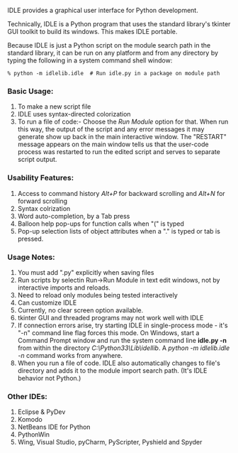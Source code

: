 IDLE provides a graphical user interface for Python development.

Technically, IDLE is a Python program that uses the standard library's tkinter GUI toolkit to build its windows. This makes IDLE portable.

Because IDLE is just a Python script on the module search path in the standard library, it can be run on any platform and from any directory by typing the following in a system command shell window:

```
% python -m idlelib.idle  # Run idle.py in a package on module path
```

### Basic Usage:

1. To make a new script file
2. IDLE uses syntax-directed colorization
3. To run a file of code:- Choose the _Run Module_ option for that. When run this way, the output of the script and any error messages it may generate show up back in the main interactive window. The "RESTART" message appears on the main window tells us that the user-code process was restarted to run the edited script and serves to separate script output.

### Usability Features:
1. Access to command history
   _Alt+P_ for backward scrolling and _Alt+N_ for forward scrolling
2. Syntax colrization
3. Word auto-completion, by a Tab press
4. Balloon help pop-ups for function calls when "(" is typed
5. Pop-up selection lists of object attributes when a "." is typed or tab is pressed.

### Usage Notes:
1. You must add ".py" explicitly when saving files
2. Run scripts by selectin Run->Run Module in text edit windows, not by interactive imports and reloads.
3. Need to reload only modules being tested interactively
4. Can customize IDLE
5. Currently, no clear screen option available.
6. tkinter GUI and threaded programs may not work well with IDLE
7. If connection errors arise, try starting IDLE in single-process mode - it's "-n" command line flag forces this mode.
   On Windows, start a Command Prompt window and run the system command line __idle.py -n__ from within the directory _C:\Python33\Lib\idellib_. A _python -m idlelib.idle -n_ command works from anywhere.
8. When you run a file of code. IDLE also automatically changes to file's directory and adds it to the module import search path. (It's IDLE behavior not Python.)


### Other IDEs:
1. Eclipse & PyDev
2. Komodo
3. NetBeans IDE for Python
4. PythonWin
5. Wing, Visual Studio, pyCharm, PyScripter, Pyshield and Spyder
